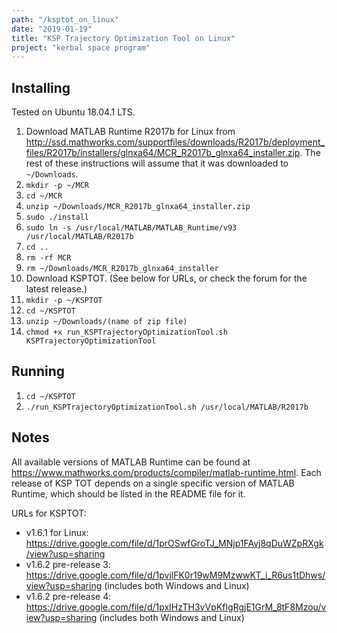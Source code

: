 ```yaml
---
path: "/ksptot_on_linux"
date: "2019-01-19"
title: "KSP Trajectory Optimization Tool on Linux"
project: "kerbal space program"
---
```


## Installing

Tested on Ubuntu 18.04.1 LTS.

1.  Download MATLAB Runtime R2017b for Linux from
    http://ssd.mathworks.com/supportfiles/downloads/R2017b/deployment_files/R2017b/installers/glnxa64/MCR_R2017b_glnxa64_installer.zip.
    The rest of these instructions will assume that it was downloaded to `~/Downloads`.
2.  `mkdir -p ~/MCR`
3.  `cd ~/MCR`
4.  `unzip ~/Downloads/MCR_R2017b_glnxa64_installer.zip`
5.  `sudo ./install`
6.  `sudo ln -s /usr/local/MATLAB/MATLAB_Runtime/v93 /usr/local/MATLAB/R2017b`
7.  `cd ..`
8.  `rm -rf MCR`
9.  `rm ~/Downloads/MCR_R2017b_glnxa64_installer`
10. Download KSPTOT. (See below for URLs, or check the forum for the latest release.)
11. `mkdir -p ~/KSPTOT`
12. `cd ~/KSPTOT`
13. `unzip ~/Downloads/(name of zip file)`
14. `chmod +x run_KSPTrajectoryOptimizationTool.sh KSPTrajectoryOptimizationTool`

## Running

1.  `cd ~/KSPTOT`
2.  `./run_KSPTrajectoryOptimizationTool.sh /usr/local/MATLAB/R2017b`

## Notes

All available versions of MATLAB Runtime can be found at https://www.mathworks.com/products/compiler/matlab-runtime.html.
Each release of KSP TOT depends on a single specific version of MATLAB Runtime, which should be listed in the README file for it.

URLs for KSPTOT:

* v1.6.1 for Linux: https://drive.google.com/file/d/1prOSwfGroTJ_MNjp1FAvj8qDuWZpRXgk/view?usp=sharing
* v1.6.2 pre-release 3: https://drive.google.com/file/d/1pvjlFK0r19wM9MzwwKT_i_R6us1tDhws/view?usp=sharing (includes both Windows and Linux)
* v1.6.2 pre-release 4: https://drive.google.com/file/d/1pxIHzTH3vVpKfIgRgjE1GrM_8tF8Mzou/view?usp=sharing (includes both Windows and Linux)

